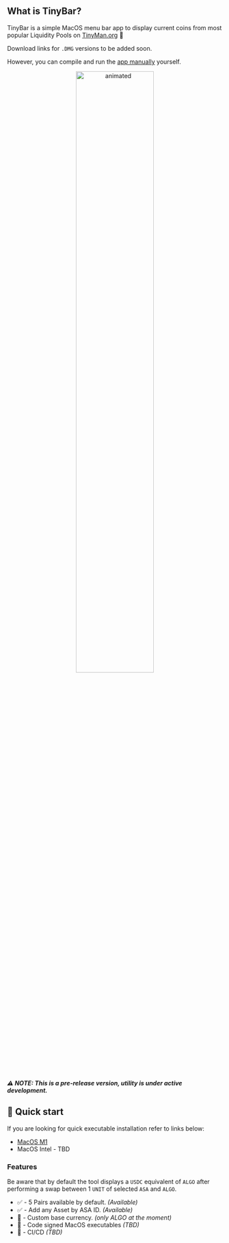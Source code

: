 ## What is TinyBar?

TinyBar is a simple MacOS menu bar app to display current coins from most popular Liquidity Pools on [TinyMan.org](https://tinyman.org/) 🤖

Download links for `.DMG` versions to be added soon.

However, you can compile and run the [app manually](https://github.com/aorumbayev/tinybar) yourself.

<p align="center">
  <img width=60% src="https://media2.giphy.com/media/AuM0IkgPk8JnzBiDyM/giphy.gif?cid=790b761101f99c55847a4205e6f08d72292d3c0aa98f32d9&rid=giphy.gif" alt="animated" />
</p>

_**⚠️ NOTE: This is a pre-release version, utility is under active development.**_

## 🚀 Quick start

If you are looking for quick executable installation refer to links below:

-   [MacOS M1](https://github.com/aorumbayev/tinybar/releases/tag/0.2.0)
-   MacOS Intel - TBD

### Features

Be aware that by default the tool displays a `USDC` equivalent of `ALGO` after performing a swap between 1 `UNIT` of selected `ASA` and `ALGO`.

-   ✅ - 5 Pairs available by default. _(Available)_
-   ✅ - Add any Asset by ASA ID. _(Available)_
-   🚧 - Custom base currency. _(only ALGO at the moment)_
-   🚧 - Code signed MacOS executables _(TBD)_
-   🚧 - CI/CD _(TBD)_
